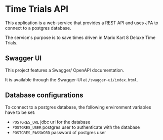 # Time Trials API

This application is a web-service that provides a REST API and uses JPA to connect to a postgres database.

The service's purpose is to save times driven in Mario Kart 8 Deluxe Time Trials.

## Swagger UI
This project features a Swagger/ OpenAPI documentation.

It is available through the Swagger-UI at `/swagger-ui/index.html`.

## Database configurations
To connect to a postgres database, the following environment variables have to be set:

- `POSTGRES_URL` jdbc url for the database
- `POSTGRES_USER` postgres user to authenticate with the database
- `POSTGRES_PASSWORD` password of postgres user

